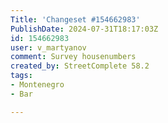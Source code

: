 ```yaml
---
Title: 'Changeset #154662983'
PublishDate: 2024-07-31T18:17:03Z
id: 154662983
user: v_martyanov
comment: Survey housenumbers
created_by: StreetComplete 58.2
tags:
- Montenegro
- Bar

---
```

